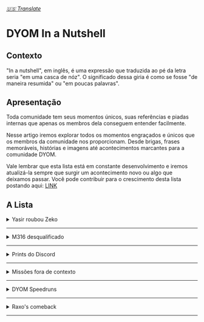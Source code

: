 ###### [:us: Translate](English.MD)

# DYOM In a Nutshell

## Contexto

"In a nutshell", em inglês, é uma expressão que traduzida ao pé da letra seria "em uma casca de nóz". O significado dessa giria é como se fosse "de maneira resumida" ou "em poucas palavras".

## Apresentação

Toda comunidade tem seus momentos únicos, suas referências e piadas internas que apenas os membros dela conseguem entender facilmente.

Nesse artigo iremos explorar todos os momentos engraçados e únicos que os membros da comunidade nos proporcionam. Desde brigas, frases memoráveis, histórias e imagens até acontecimentos marcantes para a comunidade DYOM.

Vale lembrar que esta lista está em constante desenvolvimento e iremos atualizá-la sempre que surgir um acontecimento novo ou algo que deixamos passar. Você pode contribuir para o crescimento desta lista postando aqui: [LINK]()

## A Lista

<details>
  <summary>Yasir roubou Zeko</summary>
  
  Quando foi anunciado os votos para o [DYOM Contest #10](https://gtaforums.com/topic/982670-design-your-own-mission-contest-10-winner/), Zeko teve a surpreendente notícia de que sua missão, [Propane Nightmres](https://dyom.gtagames.nl/show/71974), perdeu para a missão de Yasir_RFL, [Melancholic Farm and Services](https://dyom.gtagames.nl/show/71976).

![Zeko_post](./images/zeko_post.png)
![Zeko_rage1](./images//zeko_rage1.png)
![Zeko_rage2](./images//zeko_rage2.png)
![Zeko_rage3](./images//zeko_rage3.png)

Yasir resumiu o concurso em um vídeo curto:

[yasir_meme](images/yasir_meme.mp4)

During Mission of te Week #201 (MOTW #201), Toriality made a mission called [The Cowbastards](https://dyom.gtagames.nl/show/72135), where he makes a sattire of the situation. There's the transcript of the first scene of the mission:

> **_GUY 1_**: Hey man, let's play a mission i made in DYOM?</br> **_GUY 2:_** Oh cool, what's the theme?</br> **_GUY 1:_** Mercenaries!</br> **_GUY 2:_** Pfft, shitty theme...</br> **_GUY 1:_** What? Where are you going?</br> **_GUY 2:_** I'm going to play Katabasis</br> **_GUY 1:_** Katabasis? Wasn't it made by that guy who losts DYOM Contest 10?</br> **_GUY 2:_** Zeko didn't lost! He was robbed by Yasir! R O B B E D</br> **_GUY 1:_** Yeah, sure. Good luck.

</details>

---

<details>
 <summary>M316 desqualificado</summary>
 
 Durante o [DYOM Awards 2021](https://gtaforums.com/topic/980461-dyom-awards-2021-winners/), foi descoberto pelo moderador Andrej que o M316 &mdash; que concorria em mais de 6 categorias &mdash; votou em si próprio em três categorias. Porém, devido suas contribuições no ano de 2021, foi feita uma única exceção, permitindo com que ele possa participar da categoria "Most Promising MP/SL" (MP/SL Mais Promissora).

![andrej_dq](images/andrej_dq.png)
![m3_response](images/m3_response.png)

A missão [The Cowbastards](https://dyom.gtagames.nl/show/72135), de Toriality, também faz sátira da disqualificação do M316. Nessa missão um grupo de mercenários é contratado para um trabalho específico, um dos personagens pergunta por quê o contratante escolheu um grupo de mercénarios para um trabalho tão simples sendo que ele poderia contratar um hitman, no caso, o agente M316. A protagonista responde que o contratante entrou em contato com a empresa do agente M316 porém foi notificado que ele havia sido disqualificado por motivos desconhecidos.

</details>

---

<details>
 <summary>Prints do Discord</summary>

Sessão reservadas para prints engraçadas retiradas no [nosso servidor do Discord](https://discord.com/invite/XzqxyV7) ou em outros servidores.

 <details>
  <summary>How to fix LDYOM</summary>

![discord_ldyom](images/discord_ldyom.jpg)

 </details>

</details>

---

<details>
 <summary>Missões fora de contexto</summary>

Sessão reservada para prints de missões DYOM com erros gramaticais engraçados ou de gosto duvidoso em modo geral

</details>

---

<details>
 <summary>DYOM Speedruns</summary>

[Joshimuz](https://www.youtube.com/c/Joshimuz) é um streamer da Twitch e YouTuber conhecido pelo seus speedruns, particularmente os speedruns de GTA San Andreas. No dia 18 de Maio de 2022 ele fez o primeiro speedrun de missões do DYOM. Abaixo está a lista completa de todos os speedruns DYOM feito por ele até o momento:

- May 18, 2022 - [Speedrunning YOUR Missions! | First ever Random DYOM Speedrun Challenge](https://www.youtube.com/watch?v=GJKr7uR6Wy0)
- May 19, 2022 - [Random DYOM Speedrun Test Stream](https://www.youtube.com/watch?v=XR4WdNs7X-o)
- May 26, 2022 - ["POPPING SOUND" | Random DYOM Couch Coop Speedrun Challenge](https://www.youtube.com/watch?v=D5wKzcmMsqA&t=10848s)
- June 1, 2022 - [[REDACTED] vs [REDACTED] | Random DYOM Speedrun Challenge](https://www.youtube.com/watch?v=PCkhASPI-aA)
- June 5, 2022 - ["UCCIDI BIG SMOOKE !!" | Random DYOM Speedrun Challenge](https://www.youtube.com/watch?v=paFpb3ksmd4)
- June 10, 2022 - ["cj que hacem0s aqui" | Random DYOM Speedrun Challenge](https://www.youtube.com/watch?v=whXCh2f-5Nw)
- June 14, 2022 - ["go kill teabone" | Random DYOM Speedrun Challenge](https://www.youtube.com/watch?v=MaWomwvW8UM)
- June 18, 2022 - ["Groove Street OG!" | Random DYOM Speedrun Challenge](https://www.youtube.com/watch?v=NI6Y-C5a3Ig&t=2058s)
</details>

---

<details>
 <summary>Raxo's comeback</summary>

A missão enviada para o MOTW 203, "Raxo's Comeback", competiu entre 10 outras missões e conseguiu ganhar com votação recorde na comunidade DYOM.

Considerada por muitos uma das missões mais memoráveis e únicas devido ao seu humor e uso de add-ons criados únicamente pelo autor para a missão, Raxo's Comeback traz uma experiência jamais vista em outras missões e ainda conta com muitas refêrencias engraçadas sobre os membros da comunidade.

Você pode conferir a gameplay da missão abaixo, feita pelo YouTuber GTA RACOON.

[[MOTW #203] RAXO'S COMEBACK - DYOM WALKTROUGH"](https://www.youtube.com/watch?v=tCFnljIdiqw&t=32s)

Ou, baixe a missão clicando no link abaixo:

[Download Raxo's Comeback](https://dyom.gtagames.nl/show/72255)

</details>

---
